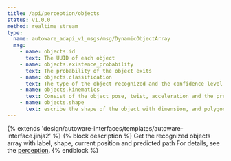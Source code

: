 ```yaml
---
title: /api/perception/objects
status: v1.0.0
method: realtime stream
type:
  name: autoware_adapi_v1_msgs/msg/DynamicObjectArray
  msg:
    - name: objects.id
      text: The UUID of each object
    - name: objects.existence_probability
      text: The probability of the object exits
    - name: objects.classification
      text: The type of the object recognized and the confidence level
    - name: objects.kinematics
      text: Consist of the object pose, twist, acceleration and the predicted_paths
    - name: objects.shape
      text: escribe the shape of the object with dimension, and polygon
---
```


{% extends 'design/autoware-interfaces/templates/autoware-interface.jinja2' %}
{% block description %}
Get the recognized objects array with label, shape, current position and predicted path
For details, see the [perception](../../../features/perception.md).
{% endblock %}
